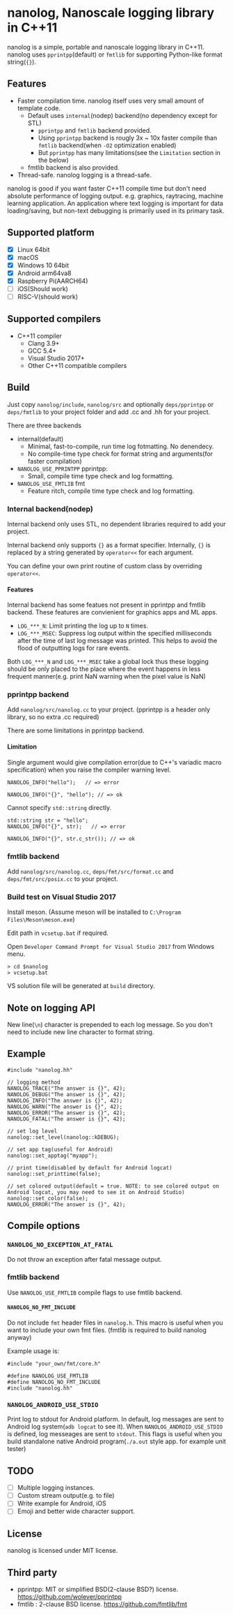 # nanolog, Nanoscale logging library in C++11

nanolog is a simple, portable and nanoscale logging library in C++11.
nanolog uses `pprintpp`(default) or `fmtlib` for supporting Python-like format string(`{}`).

## Features

* Faster compilation time. nanolog itself uses very small amount of template code.
  * Default uses `internal`(nodep) backend(no dependency except for STL)
    * `pprintpp` and `fmtlib` backend provided.
    * Using `pprintpp` backend is rougly 3x ~ 10x faster compile than `fmtlib` backend(when `-O2` optimization enabled)
    * But `pprintpp` has many limitations(see the `Limitation` section in the below)
  * fmtlib backend is also provided.
* Thread-safe. nanolog logging is a thread-safe.

nanolog is good if you want faster C++11 compile time but don't need absolute performance of logging output.
e.g. graphics, raytracing, machine learning application. An application where text logging is important for data loading/saving, but non-text debugging is primarily used in its primary task.

## Supported platform

* [x] Linux 64bit
* [x] macOS
* [x] Windows 10 64bit
* [x] Android arm64va8
* [x] Raspberry Pi(AARCH64)
* [ ] iOS(Should work)
* [ ] RISC-V(should work)

## Supported compilers

* C++11 compiler
  * Clang 3.9+
  * GCC 5.4+
  * Visual Studio 2017+
  * Other C++11 compatible compilers

## Build

Just copy `nanolog/include`, `nanolog/src` and optionally `deps/pprintpp` or `deps/fmtlib` to your project folder and add .cc and .hh for your project.

There are three backends

* internal(default)
  * Minimal, fast-to-compile, run time log fotmatting. No denendecy.
  * No compile-time type check for format string and arguments(for faster compilation)
* `NANOLOG_USE_PPRINTPP` pprintpp:
  * Small, compile time type check and log formatting.
* `NANOLOG_USE_FMTLIB` fmt
  * Feature ritch, compile time type check and log formatting.

### Internal backend(nodep)

Internal backend only uses STL, no dependent libraries required to add your project.

Internal backend only supports `{}` as a format specifier.
Internally, `{}` is replaced by a string generated by `operator<<` for each argument.

You can define your own print routine of custom class by overriding `operator<<`.

#### Features

Internal backend has some featues not present in pprintpp and fmtlib backend. These features are convienient for graphics apps and ML apps.

* `LOG_***_N`: Limit printing the log up to `N` times.
* `LOG_***_MSEC`: Suppress log output within the specified milliseconds after the time of last log message was printed. This helps to avoid the flood of outputting logs for rare events.

Both `LOG_***_N` and `LOG_***_MSEC` take a global lock thus these logging should be only placed to the place where the event happens in less frequent manner(e.g. print NaN warning when the pixel value is NaN)


### pprintpp backend

Add `nanolog/src/nanolog.cc` to your project.
(pprintpp is a header only library, so no extra .cc required)

There are some limitations in pprintpp backend.

#### Limitation

Single argument would give compilation error(due to C++'s variadic macro specification) when you raise the compiler warning level.

```
NANOLOG_INFO("hello");   // => error

NANOLOG_INFO("{}", "hello"); // => ok
```

Cannot specify `std::string` directly.

```
std::string str = "hello";
NANOLOG_INFO("{}", str);   // => error

NANOLOG_INFO("{}", str.c_str()); // => ok
```

### fmtlib backend

Add `nanolog/src/nanolog.cc`, `deps/fmt/src/format.cc` and `deps/fmt/src/posix.cc` to your project.

### Build test on Visual Studio 2017

Install meson.
(Assume meson will be installed to `C:\Program Files\Meson\meson.exe`)

Edit path in `vcsetup.bat` if required.

Open `Developer Command Prompt for Visual Studio 2017` from Windows menu.

```
> cd $nanolog
> vcsetup.bat
```

VS solution file will be generated at `build` directory.

## Note on logging API

New line(`\n`) character is prepended to each log message.
So you don't need to include new line character to format string.

## Example

```
#include "nanolog.hh"

// logging method
NANOLOG_TRACE("The answer is {}", 42);
NANOLOG_DEBUG("The answer is {}", 42);
NANOLOG_INFO("The answer is {}", 42);
NANOLOG_WARN("The answer is {}", 42);
NANOLOG_ERROR("The answer is {}", 42);
NANOLOG_FATAL("The answer is {}", 42);

// set log level
nanolog::set_level(nanolog::kDEBUG);

// set app tag(useful for Android)
nanolog::set_apptag("myapp");

// print time(disabled by default for Android logcat)
nanolog::set_printtime(false);

// set colored output(default = true. NOTE: to see colored output on Android logcat, you may need to see it on Android Studio)
nanolog::set_color(false);
NANOLOG_ERROR("The answer is {}", 42);
```

## Compile options

### `NANOLOG_NO_EXCEPTION_AT_FATAL`

Do not throw an exception after fatal message output.

### fmtlib backend

Use `NANOLOG_USE_FMTLIB` compile flags to use fmtlib backend.

#### `NANOLOG_NO_FMT_INCLUDE`

Do not include `fmt` header files in `nanolog.h`.
This macro is useful when you want to include your own fmt files.
(fmtlib is required to build nanolog anyway)

Example usage is:

```
#include "your_own/fmt/core.h"

#define NANOLOG_USE_FMTLIB
#define NANOLOG_NO_FMT_INCLUDE
#include "nanolog.hh"
```


### `NANOLOG_ANDROID_USE_STDIO`

Print log to stdout for Android platform.
In default, log messages are sent to Android log system(`adb logcat` to see it).
When `NANOLOG_ANDROID_USE_STDIO` is defined, log messeages are sent to `stdout`.
This flags is useful when you build standalone native Android program(`./a.out` style app. for example unit tester)

## TODO

* [ ] Multiple logging instances.
* [ ] Custom stream output(e.g. to file)
* [ ] Write example for Android, iOS
* [ ] Emoji and better wide character support.

## License

nanolog is licensed under MIT license.

## Third party

* pprintpp: MIT or simplified BSD(2-clause BSD?) license. https://github.com/wolever/pprintpp
* fmtlib : 2-clause BSD license. https://github.com/fmtlib/fmt
